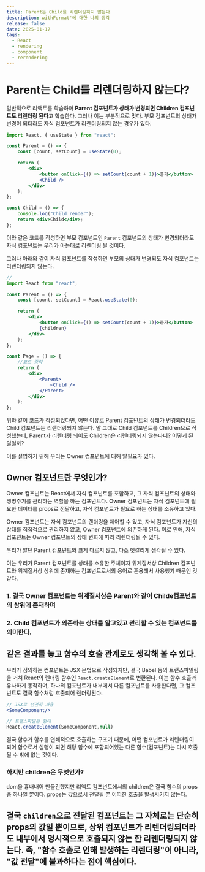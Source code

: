 ```yaml
---
title: Parent는 Child를 리렌더링하지 않는다
description: withFormat'에 대한 나의 생각
release: false
date: 2025-01-17
tags:
  - React
  - rendering
  - component
  - rerendering
---
```

# Parent는 Child를 리렌더링하지 않는다?

일반적으로 리액트를 학습하며 **Parent 컴포넌트가 상태가 변경되면 Children 컴포넌트도 리렌더링 된다**고 학습한다. 그러나 이는 부분적으로 맞다. 부모 컴포넌트의 상태가 변경이 되더라도 자식 컴포넌트가 리렌더링되지 않는 경우가 있다.

```jsx
import React, { useState } from "react";

const Parent = () => {
	const [count, setCount] = useState(0);

	return (
		<div>
			<button onClick={() => setCount(count + 1)}>증가</button>
			<Child />
		</div>
	);
};

const Child = () => {
	console.log("Child render");
	return <div>Child</div>;
};
```

이와 같은 코드를 작성하면 부모 컴포넌트인 `Parent` 컴포넌트의 상태가 변경되더라도 자식 컴포넌트는 우리가 아는대로 리렌더링 될 것이다.

그러나 아래와 같이 자식 컴포넌트를 작성하면 부모의 상태가 변경되도 자식 컴포넌트는 리렌더링되지 않는다.

```jsx
//
import React from "react";

const Parent = () => {
	const [count, setCount] = React.useState(0);

	return (
		<div>
			<button onClick={() => setCount(count + 1)}>증가</button>
			{children}
		</div>
	);
};

const Page = () => {
	//코드 중략
	return (
		<div>
			<Parent>
				<Child />
			</Parent>
		</div>
	);
};
```

위와 같이 코드가 작성되었다면, 어떤 이유로 Parent 컴포넌트의 상태가 변경되더라도 Child 컴포넌트는 리렌더링되지 않는다. 말 그대로 Child 컴포넌트를 Children으로 작성했는데, Parent가 리렌더링 되어도 Children은 리렌더링되지 않는다니? 어떻게 된 일일까?

이를 설명하기 위해 우리는 Owner 컴포넌트에 대해 알필요가 있다.

## Owner 컴포넌트란 무엇인가?

Owner 컴포넌트는 React에서 자식 컴포넌트를 포함하고, 그 자식 컴포넌트의 상태와 생명주기를 관리하는 역할을 하는 컴포넌트다. Owner 컴포넌트는 자식 컴포넌트에 필요한 데이터를 props로 전달하고, 자식 컴포넌트가 필요로 하는 상태를 소유하고 있다.

Owner 컴포넌트는 자식 컴포넌트의 렌더링을 제어할 수 있고, 자식 컴포넌트가 자신의 상태를 직접적으로 관리하지 않고, Owner 컴포넌트에 의존하게 된다. 이로 인해, 자식 컴포넌트는 Owner 컴포넌트의 상태 변화에 따라 리렌더링될 수 있다.

우리가 알던 Parent 컴포넌트와 크게 다르지 않고, 다소 헷갈리게 생각될 수 있다.

이는 우리가 Parent 컴포넌트를 상태를 소유한 주체이자 위계질서상 Children 컴포넌트와 위계질서상 상위에 존재하는 컴포넌트로서의 용어로 혼용해서 사용했기 때문인 것 같다.

### 1. 결국 Owner 컴포넌트는 위계질서상은 Parent와 같이 Childe컴포넌트의 상위에 존재하며

### 2. Child 컴포넌트가 의존하는 상태를 알고있고 관리할 수 있는 컴포넌트를 의미한다.

## 같은 결과를 놓고 함수의 호출 관계로도 생각해 볼 수 있다.

우리가 정의하는 컴포넌트는 JSX 문법으로 작성되지만, 결국 Babel 등의 트랜스파일링을 거쳐 React의 렌더링 함수인 `React.createElement`로 변환된다. 이는 함수 호출과 유사하게 동작하며, 하나의 컴포넌트가 내부에서 다른 컴포넌트를 사용한다면, 그 컴포넌트도 결국 함수처럼 호출되어 렌더링된다.

```jsx
// JSX로 선언적 사용
<SomeComponent/>
```

```js
// 트랜스파일된 형태
React.createElement(SomeComponent,null)
```

결국 함수가 함수를 연쇄적으로 호출하는 구조기 때문에, 어떤 컴포넌트가 리렌더링이 되어 함수로서 실행이 되면 해당 함수에 포함되어있는 다른 함수(컴포넌트)는 다시 호출될 수 밖에 없는 것이다.

### 하지만 children은 무엇인가? 
dom을 흉내내어 만들긴했지만 리액트 컴포넌트에서의 children은 결국 함수의 props 중 하나일 뿐이다. props는 값으로서 전달될 뿐 어떠한 호출을 발생시키지 않는다. 

## 결국 `children`으로 전달된 컴포넌트는 그 자체로는 단순히 props의 값일 뿐이므로, 상위 컴포넌트가 리렌더링되더라도 내부에서 명시적으로 호출되지 않는 한 리렌더링되지 않는다. 즉, "함수 호출로 인해 발생하는 리렌더링"이 아니라, "값 전달"에 불과하다는 점이 핵심이다.